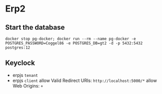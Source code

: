 # Erp2

## Start the database

`docker stop pg-docker; docker run --rm --name pg-docker -e POSTGRES_PASSWORD=Coggel86 -e POSTGRES_DB=gt2 -d -p 5432:5432 postgres:12`

## Keyclock
- erpjs `tenant`
- erpjs `client`
allow Valid Redirect URIs: `http://localhost:5000/*`
allow Web Origins: `+`
